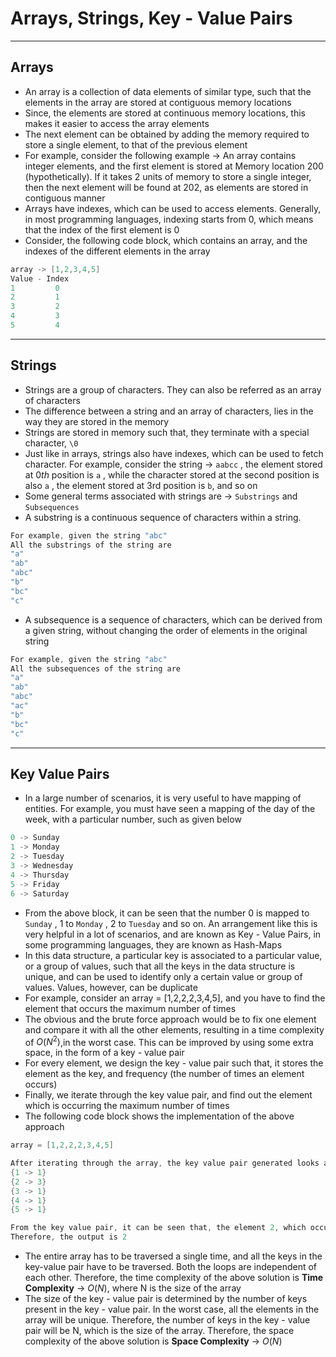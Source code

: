 # Arrays, Strings, Key - Value Pairs

---

## Arrays

- An array is a collection of data elements of similar type, such that the elements in the array are stored at contiguous memory locations
- Since, the elements are stored at continuous memory locations, this makes it easier to access the array elements
- The next element can be obtained by adding the memory required to store a single element, to that of the previous element
- For example, consider the following example → An array contains integer elements, and the first element is stored at Memory location 200 (hypothetically). If it takes 2 units of memory to store a single integer, then the next element will be found at 202, as elements are stored in contiguous manner
- Arrays have indexes, which can be used to access elements. Generally, in most programming languages, indexing starts from 0, which means that the index of the first element is 0
- Consider, the following code block, which contains an array, and the indexes of the different elements in the array

 

```java
array -> [1,2,3,4,5]
Value - Index
1         0
2         1
3         2
4         3
5         4
```

---

## Strings

- Strings are a group of characters. They can also be referred as an array of characters
- The difference between a string and an array of characters, lies in the way they are stored in the memory
- Strings are stored in memory such that, they terminate with a special character, `\0`
- Just like in arrays, strings also have indexes, which can be used to fetch character. For example, consider the string → `aabcc` , the element stored at $0th$ position is `a` , while the character stored at the second position is also `a` , the element stored at 3rd position is `b`, and so on
- Some general terms associated with strings are → `Substrings`  and `Subsequences`
- A substring is a continuous sequence of characters within a string.

 

```java
For example, given the string "abc"
All the substrings of the string are 
"a"
"ab"
"abc"
"b"
"bc"
"c"
```

- A subsequence is a sequence of characters, which can be derived from a given string, without changing the order of elements in the original string

```java
For example, given the string "abc"
All the subsequences of the string are 
"a"
"ab"
"abc"
"ac"
"b"
"bc"
"c"
```

---

## Key Value Pairs

- In a large number of scenarios, it is very useful to have mapping of entities. For example, you must have seen a mapping of the day of the week, with a particular number, such as given below

```java
0 -> Sunday 
1 -> Monday
2 -> Tuesday
3 -> Wednesday
4 -> Thursday
5 -> Friday
6 -> Saturday
```

- From the above block, it can be seen that the number 0 is mapped to `Sunday` , 1 to `Monday` , 2 to `Tuesday` and so on. An arrangement like this is very helpful in a lot of scenarios, and are known as Key - Value Pairs, in some programming languages, they are known as Hash-Maps
- In this data structure, a particular key is associated to a particular value, or a group of values, such that all the keys in the data structure is unique, and can be used to identify only a certain value or group of values. Values, however, can be duplicate
- For example, consider an array = [1,2,2,2,3,4,5], and you have to find the element that occurs the maximum number of times
- The obvious and the brute force approach would be to fix one element and compare it with all the other elements, resulting in a time complexity of $O(N^2)$,in the worst case. This can be improved by using some extra space, in the form of a key - value pair
- For every element, we design the key - value pair such that, it stores the element as the key, and frequency (the number of times an element occurs)
- Finally, we iterate through the key value pair, and find out the element which is occurring the maximum number of times
- The following code block shows the implementation of the above approach

```java
array = [1,2,2,2,3,4,5]

After iterating through the array, the key value pair generated looks as follows
{1 -> 1}
{2 -> 3}
{3 -> 1}
{4 -> 1}
{5 -> 1}

From the key value pair, it can be seen that, the element 2, which occurs 3 times, has the highest frequency
Therefore, the output is 2
```

- The entire array has to be traversed a single time, and all the keys in the key-value pair have to be traversed. Both the loops are independent of each other. Therefore, the time complexity of the above solution is 
**Time Complexity** → $O(N)$, where N is the size of the array
- The size of the key - value pair is determined by the number of keys present in the key - value pair. In the worst case, all the elements in the array will be unique. Therefore,  the number of keys in the key - value pair will be N, which is the size of the array. Therefore, the space complexity of the above solution is 
**Space Complexity** → $O(N)$